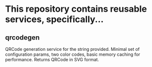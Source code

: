 # This repository contains reusable services, specifically...

## qrcodegen

QRCode generation service for the string provided. Minimal set of
configuration params, two color codes, basic memory caching for performance.
Returns QRCode in SVG format.